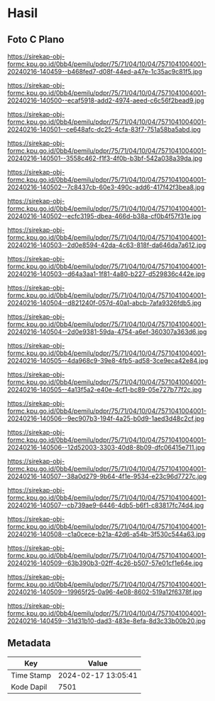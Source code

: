 # Hasil

## Foto C Plano

https://sirekap-obj-formc.kpu.go.id/0bb4/pemilu/pdpr/75/71/04/10/04/7571041004001-20240216-140459--b468fed7-d08f-44ed-a47e-1c35ac9c81f5.jpg

https://sirekap-obj-formc.kpu.go.id/0bb4/pemilu/pdpr/75/71/04/10/04/7571041004001-20240216-140500--ecaf5918-add2-4974-aeed-c6c56f2bead9.jpg

https://sirekap-obj-formc.kpu.go.id/0bb4/pemilu/pdpr/75/71/04/10/04/7571041004001-20240216-140501--ce648afc-dc25-4cfa-83f7-751a58ba5abd.jpg

https://sirekap-obj-formc.kpu.go.id/0bb4/pemilu/pdpr/75/71/04/10/04/7571041004001-20240216-140501--3558c462-f1f3-4f0b-b3bf-542a038a39da.jpg

https://sirekap-obj-formc.kpu.go.id/0bb4/pemilu/pdpr/75/71/04/10/04/7571041004001-20240216-140502--7c8437cb-60e3-490c-add6-417f42f3bea8.jpg

https://sirekap-obj-formc.kpu.go.id/0bb4/pemilu/pdpr/75/71/04/10/04/7571041004001-20240216-140502--ecfc3195-dbea-466d-b38a-cf0b4f57f31e.jpg

https://sirekap-obj-formc.kpu.go.id/0bb4/pemilu/pdpr/75/71/04/10/04/7571041004001-20240216-140503--2d0e8594-42da-4c63-818f-da646da7a612.jpg

https://sirekap-obj-formc.kpu.go.id/0bb4/pemilu/pdpr/75/71/04/10/04/7571041004001-20240216-140503--d64a3aa1-1f81-4a80-b227-d529836c442e.jpg

https://sirekap-obj-formc.kpu.go.id/0bb4/pemilu/pdpr/75/71/04/10/04/7571041004001-20240216-140504--d821240f-057d-40a1-abcb-7afa9326fdb5.jpg

https://sirekap-obj-formc.kpu.go.id/0bb4/pemilu/pdpr/75/71/04/10/04/7571041004001-20240216-140504--2d0e9381-59da-4754-a6ef-360307a363d6.jpg

https://sirekap-obj-formc.kpu.go.id/0bb4/pemilu/pdpr/75/71/04/10/04/7571041004001-20240216-140505--4da968c9-39e8-4fb5-ad58-3ce9eca42e84.jpg

https://sirekap-obj-formc.kpu.go.id/0bb4/pemilu/pdpr/75/71/04/10/04/7571041004001-20240216-140505--4a13f5a2-e40e-4cf1-bc89-05e727b77f2c.jpg

https://sirekap-obj-formc.kpu.go.id/0bb4/pemilu/pdpr/75/71/04/10/04/7571041004001-20240216-140506--9ec907b3-194f-4a25-b0d9-1aed3d48c2cf.jpg

https://sirekap-obj-formc.kpu.go.id/0bb4/pemilu/pdpr/75/71/04/10/04/7571041004001-20240216-140506--12d52003-3303-40d8-8b09-dfc06415e711.jpg

https://sirekap-obj-formc.kpu.go.id/0bb4/pemilu/pdpr/75/71/04/10/04/7571041004001-20240216-140507--38a0d279-9b64-4f1e-9534-e23c96d7727c.jpg

https://sirekap-obj-formc.kpu.go.id/0bb4/pemilu/pdpr/75/71/04/10/04/7571041004001-20240216-140507--cb739ae9-6446-4db5-b6f1-c83817fc74d4.jpg

https://sirekap-obj-formc.kpu.go.id/0bb4/pemilu/pdpr/75/71/04/10/04/7571041004001-20240216-140508--c1a0cece-b21a-42d6-a54b-3f530c544a63.jpg

https://sirekap-obj-formc.kpu.go.id/0bb4/pemilu/pdpr/75/71/04/10/04/7571041004001-20240216-140509--63b390b3-02ff-4c26-b507-57e01cf1e64e.jpg

https://sirekap-obj-formc.kpu.go.id/0bb4/pemilu/pdpr/75/71/04/10/04/7571041004001-20240216-140509--19965f25-0a96-4e08-8602-519a12f6378f.jpg

https://sirekap-obj-formc.kpu.go.id/0bb4/pemilu/pdpr/75/71/04/10/04/7571041004001-20240216-140459--31d31b10-dad3-483e-8efa-8d3c33b00b20.jpg


## Metadata

| Key        | Value               |
| ---------- | ------------------- |
| Time Stamp | 2024-02-17 13:05:41 |
| Kode Dapil | 7501                |




